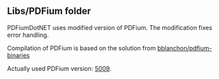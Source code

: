 ## Libs/PDFium folder

PDFiumDotNET uses modified version of PDFium. The modification fixes error handling.

Compilation of PDFium is based on the solution from [bblanchon/pdfium-binaries](https://github.com/bblanchon)

Actually used PDFium version: [5009](https://pdfium.googlesource.com/pdfium/+/refs/heads/chromium/5009).
